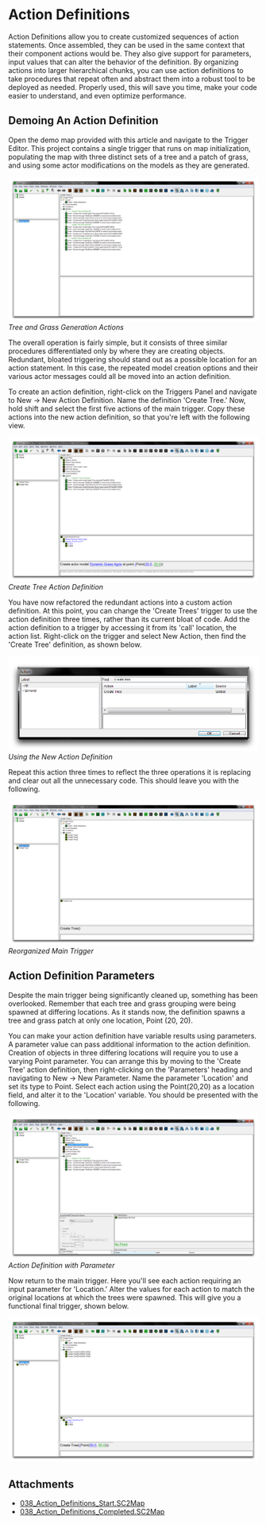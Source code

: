 # Action Definitions

Action Definitions allow you to create customized sequences of action statements. Once assembled, they can be used in the same context that their component actions would be. They also give support for parameters, input values that can alter the behavior of the definition. By organizing actions into larger hierarchical chunks, you can use action definitions to take procedures that repeat often and abstract them into a robust tool to be deployed as needed. Properly used, this will save you time, make your code easier to understand, and even optimize performance.

## Demoing An Action Definition

Open the demo map provided with this article and navigate to the Trigger Editor. This project contains a single trigger that runs on map initialization, populating the map with three distinct sets of a tree and a patch of grass, and using some actor modifications on the models as they are generated.

[![Tree and Grass Generation Actions](./resources/038_Action_Definitions1.png)](./resources/038_Action_Definitions1.png)
*Tree and Grass Generation Actions*

The overall operation is fairly simple, but it consists of three similar procedures differentiated only by where they are creating objects. Redundant, bloated triggering should stand out as a possible location for an action statement. In this case, the repeated model creation options and their various actor messages could all be moved into an action definition.

To create an action definition, right-click on the Triggers Panel and navigate to New -\> New Action Definition. Name the definition 'Create Tree.' Now, hold shift and select the first five actions of the main trigger. Copy these actions into the new action definition, so that you're left with the following view.

[![Create Tree Action Definition](./resources/038_Action_Definitions2.png)](./resources/038_Action_Definitions2.png)
*Create Tree Action Definition*

You have now refactored the redundant actions into a custom action definition. At this point, you can change the 'Create Trees' trigger to use the action definition three times, rather than its current bloat of code. Add the action definition to a trigger by accessing it from its 'call' location, the action list. Right-click on the trigger and select New Action, then find the 'Create Tree' definition, as shown below.

[![Using the New Action Definition](./resources/038_Action_Definitions3.png)](./resources/038_Action_Definitions3.png)
*Using the New Action Definition*

Repeat this action three times to reflect the three operations it is replacing and clear out all the unnecessary code. This should leave you with the following.

[![Reorganized Main Trigger](./resources/038_Action_Definitions4.png)](./resources/038_Action_Definitions4.png)
*Reorganized Main Trigger*

## Action Definition Parameters

Despite the main trigger being significantly cleaned up, something has been overlooked. Remember that each tree and grass grouping were being spawned at differing locations. As it stands now, the definition spawns a tree and grass patch at only one location, Point (20, 20).

You can make your action definition have variable results using parameters. A parameter value can pass additional information to the action definition. Creation of objects in three differing locations will require you to use a varying Point parameter. You can arrange this by moving to the 'Create Tree' action definition, then right-clicking on the 'Parameters' heading and navigating to New -\> New Parameter. Name the parameter 'Location' and set its type to Point. Select each action using the Point(20,20) as a location field, and alter it to the 'Location' variable. You should be presented with the following.

[![Action Definition with Parameter](./resources/038_Action_Definitions5.png)](./resources/038_Action_Definitions5.png)
*Action Definition with Parameter*

Now return to the main trigger. Here you'll see each action requiring an input parameter for 'Location.' Alter the values for each action to match the original locations at which the trees were spawned. This will give you a functional final trigger, shown below.

[![image4](./resources/038_Action_Definitions6.png)](./resources/038_Action_Definitions6.png)

## Attachments

 * [038_Action_Definitions_Start.SC2Map](./maps/038_Action_Definitions_Start.SC2Map)
 * [038_Action_Definitions_Completed.SC2Map](./maps/038_Action_Definitions_Completed.SC2Map)
